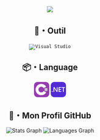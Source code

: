 <div align="center">
  <a href="https://git.io/typing-svg">
    <img src="https://readme-typing-svg.herokuapp.com/?lines=Salut+je+suis+Shape581;Développeur+CSharp#;Développeur+de+Plugin+Nova-Life&center=true&size=60&color=#ffffff" height="55">
  </a>
</div>
<h2 align="center">🔧・Outil</h2>
<p align="center">
  <code><img title="Visual Studio" height="40" src="https://github.com/Robocnop/skill-icons/blob/main/icons/VisualStudio-Light.svg"></code>
</p>
<h2 align="center">📦・Language</h2>
<p align="center">
  <code><img title="CSharp" height="40" src="https://github.com/tandpfun/skill-icons/blob/main/icons/CS.svg"></code>
  <code><img title=".NET" height="40" src="https://github.com/tandpfun/skill-icons/blob/main/icons/DotNet.svg"></code>
</p>
<h2 align="center">🔗・Mon Profil GitHub</h2>
<div align="center">
  <img src="https://github-readme-stats.vercel.app/api?username=Shape581&show_icons=true&theme=dark" height="150" alt="Stats Graph">
  <img src="https://github-readme-stats.vercel.app/api/top-langs?username=Shape581&locale=en&hide_title=false&layout=compact&card_width=320&langs_count=5&theme=dark&hide_border=false" height="150" alt="Languages Graph">
</div>
